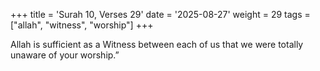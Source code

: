 +++
title = 'Surah 10, Verses 29'
date = '2025-08-27'
weight = 29
tags = ["allah", "witness", "worship"]
+++

Allah is sufficient as a Witness between each of us that we were totally unaware of your worship.”